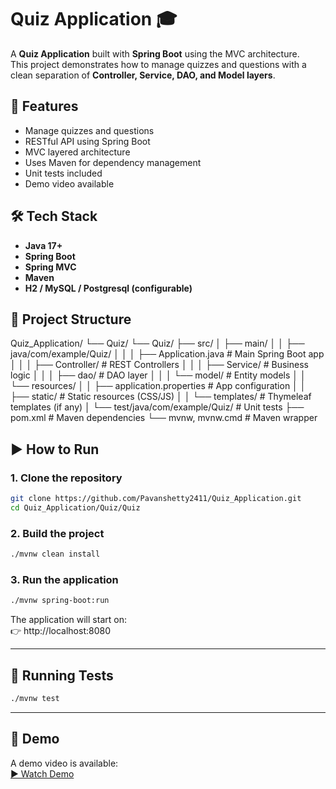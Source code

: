 # Quiz Application 🎓

A **Quiz Application** built with **Spring Boot** using the MVC architecture.  
This project demonstrates how to manage quizzes and questions with a clean separation of **Controller, Service, DAO, and Model layers**.


## 📌 Features
- Manage quizzes and questions
- RESTful API using Spring Boot
- MVC layered architecture
- Uses Maven for dependency management
- Unit tests included
- Demo video available


## 🛠️ Tech Stack
- **Java 17+**
- **Spring Boot**
- **Spring MVC**
- **Maven**
- **H2 / MySQL / Postgresql (configurable)**



## 📂 Project Structure
Quiz_Application/
└── Quiz/
└── Quiz/
├── src/
│ ├── main/
│ │ ├── java/com/example/Quiz/
│ │ │ ├── Application.java # Main Spring Boot app
│ │ │ ├── Controller/ # REST Controllers
│ │ │ ├── Service/ # Business logic
│ │ │ ├── dao/ # DAO layer
│ │ │ └── model/ # Entity models
│ │ └── resources/
│ │ ├── application.properties # App configuration
│ │ ├── static/ # Static resources (CSS/JS)
│ │ └── templates/ # Thymeleaf templates (if any)
│ └── test/java/com/example/Quiz/ # Unit tests
├── pom.xml # Maven dependencies
└── mvnw, mvnw.cmd # Maven wrapper



## ▶️ How to Run

### 1. Clone the repository
```bash
git clone https://github.com/Pavanshetty2411/Quiz_Application.git
cd Quiz_Application/Quiz/Quiz
```

### 2. Build the project
```bash
./mvnw clean install
```

### 3. Run the application
```bash
./mvnw spring-boot:run
```

The application will start on:  
👉 http://localhost:8080

---

## 🧪 Running Tests
```bash
./mvnw test
```

---

## 🎥 Demo
A demo video is available:  
[▶️ Watch Demo](assets/demo/demo.mp4)
